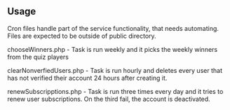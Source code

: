 Usage
--------------
Cron files handle part of the service functionality, that needs automating.
Files are expected to be outside of public directory.


chooseWinners.php - Task is run weekly and it picks the weekly winners from the quiz players

clearNonverfiedUsers.php - Task is run hourly and deletes every user that has not verified their account 24 hours after creating it.

renewSubscripptions.php - Task is run three times every day and it tries to renew user subscriptions. On the third fail, the account is deactivated.